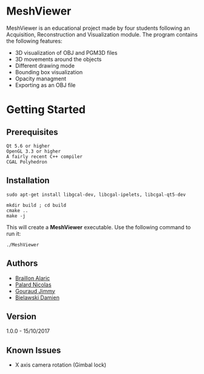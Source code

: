 # MeshViewer

MeshViewer is an educational project made by four students following an Acquisition, Reconstruction
and Visualization module.
The program contains the following features:
* 3D visualization of OBJ and PGM3D files
* 3D movements around the objects
* Different drawing mode
* Bounding box visualization
* Opacity managment
* Exporting as an OBJ file

# Getting Started

## Prerequisites
```
Qt 5.6 or higher
OpenGL 3.3 or higher
A fairly recent C++ compiler
CGAL Polyhedron
```
## Installation
```
sudo apt-get install libgcal-dev, libcgal-ipelets, libcgal-qt5-dev
```

```
mkdir build ; cd build
cmake ..
make -j
```
This will create a **MeshViewer** executable. Use the following command to run it:
```
./MeshViewer
```

## Authors
* [Braillon Alaric](https://github.com/AlaricBr)
* [Palard Nicolas](https://github.com/nicpalard)
* [Gouraud Jimmy](https://github.com/krazyxx)
* [Bielawski Damien](https://github.com/dbielawski)

## Version
1.0.0 - 15/10/2017

## Known Issues
* X axis camera rotation (Gimbal lock)

